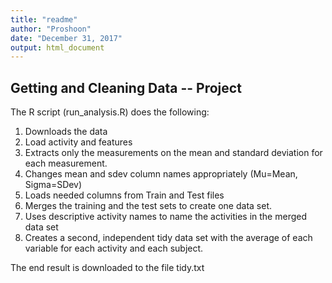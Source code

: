 ```yaml
---
title: "readme"
author: "Proshoon"
date: "December 31, 2017"
output: html_document
---
```


## Getting and Cleaning Data -- Project

The R script (run_analysis.R) does the following:

1. Downloads the data
2. Load activity and features
3. Extracts only the measurements on the mean and standard deviation for each measurement. 
4. Changes mean and sdev column names appropriately (Mu=Mean, Sigma=SDev)
5. Loads needed columns from Train and Test files
6. Merges the training and the test sets to create one data set.
7. Uses descriptive activity names to name the activities in the merged data set
8. Creates a second, independent tidy data set with the average of each variable for each activity and each subject.

The end result is downloaded to the file tidy.txt